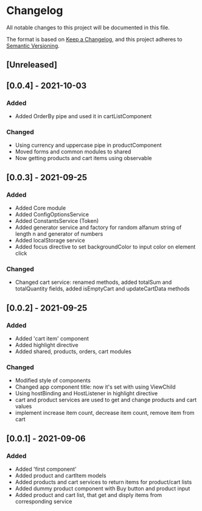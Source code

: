 # Changelog
All notable changes to this project will be documented in this file.

The format is based on [Keep a Changelog](https://keepachangelog.com/en/1.0.0/),
and this project adheres to [Semantic Versioning](https://semver.org/spec/v2.0.0.html).

## [Unreleased]
## [0.0.4] - 2021-10-03
### Added 
- Added OrderBy pipe and used it in cartListComponent

### Changed
- Using currency and uppercase pipe in productComponent
- Moved forms and common modules to shared
- Now getting products and cart items using observable

## [0.0.3] - 2021-09-25
### Added 
- Added Core module
- Added ConfigOptionsService
- Added ConstantsService (Token)
- Added generator service and factory for random alfanum string of length n and generator of numbers
- Added localStorage service
- Added focus directive to set backgroundColor to input color on element click

### Changed
- Changed cart service: renamed methods, added totalSum and totalQuantity fields, added isEmptyCart and updateCartData methods


## [0.0.2] - 2021-09-25
### Added
- Added 'cart item' component
- Added highlight directive
- Added shared, products, orders, cart modules

### Changed
- Modified style of components
- Changed app component title: now it's set with using ViewChild
- Using hostBinding and HostListener in highlight directive
- cart and product services are used to get and change products and cart values
- implement increase item count, decrease item count, remove item from cart


## [0.0.1] - 2021-09-06
### Added
- Added 'first component'
- Added product and cartItem models
- Added products and cart services to return items for product/cart lists
- Added dummy product component with Buy button and product input
- Added product and cart list, that get and disply items from corresponding service
